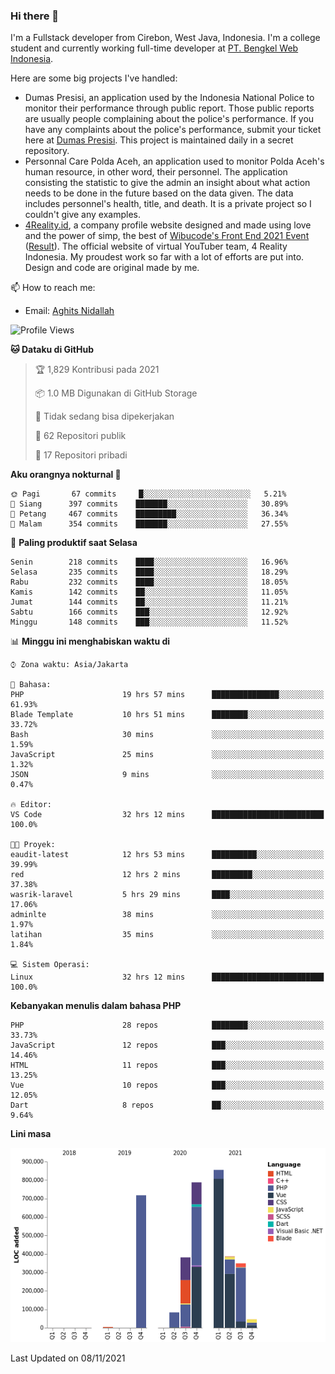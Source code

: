 ### Hi there 👋
I'm a Fullstack developer from Cirebon, West Java, Indonesia. I'm a college student and currently working full-time developer at [PT. Bengkel Web Indonesia](https://github.com/PT-Bengkel-Web-Indonesia).

Here are some big projects I've handled:
- Dumas Presisi, an application used by the Indonesia National Police to monitor their performance through public report. Those public reports are usually people complaining about the police's performance. If you have any complaints about the police's performance, submit your ticket here at [Dumas Presisi](https://dumaspresisi.polri.go.id/dumaspro). This project is maintained daily in a secret repository.
- Personnal Care Polda Aceh, an application used to monitor Polda Aceh's human resource, in other word, their personnel. The application consisting the statistic to give the admin an insight about what action needs to be done in the future based on the data given. The data includes personnel's health, title, and death. It is a private project so I couldn't give any examples.
- [4Reality.id](https://4reality.id), a company profile website designed and made using love and the power of simp, the best of [Wibucode's Front End 2021 Event](https://github.com/wibucode02/submision-event-frontend-2021) ([Result](https://github.com/wibucode02/top-5-pemenang-event-front-end-wibucode-2021)). The official website of virtual YouTuber team, 4 Reality Indonesia. My proudest work so far with a lot of efforts are put into. Design and code are original made by me.

📫 How to reach me:
- Email: [Aghits Nidallah](mailto:yourlovelydev@gmail.com)

<!--START_SECTION:waka-->
![Profile Views](http://img.shields.io/badge/Profil%20dilihat-0-blue)

**🐱 Dataku di GitHub** 

> 🏆 1,829 Kontribusi pada 2021
 > 
> 📦 1.0 MB Digunakan di GitHub Storage 
 > 
> 🚫 Tidak sedang bisa dipekerjakan
 > 
> 📜 62 Repositori publik 
 > 
> 🔑 17 Repositori pribadi  
 > 
**Aku orangnya nokturnal 🦉** 

```text
🌞 Pagi       67 commits     █░░░░░░░░░░░░░░░░░░░░░░░░   5.21% 
🌆 Siang      397 commits    ███████░░░░░░░░░░░░░░░░░░   30.89% 
🌃 Petang     467 commits    █████████░░░░░░░░░░░░░░░░   36.34% 
🌙 Malam      354 commits    ███████░░░░░░░░░░░░░░░░░░   27.55%

```
📅 **Paling produktif saat Selasa** 

```text
Senin        218 commits    ████░░░░░░░░░░░░░░░░░░░░░   16.96% 
Selasa       235 commits    ████░░░░░░░░░░░░░░░░░░░░░   18.29% 
Rabu         232 commits    ████░░░░░░░░░░░░░░░░░░░░░   18.05% 
Kamis        142 commits    ██░░░░░░░░░░░░░░░░░░░░░░░   11.05% 
Jumat        144 commits    ██░░░░░░░░░░░░░░░░░░░░░░░   11.21% 
Sabtu        166 commits    ███░░░░░░░░░░░░░░░░░░░░░░   12.92% 
Minggu       148 commits    ███░░░░░░░░░░░░░░░░░░░░░░   11.52%

```


📊 **Minggu ini menghabiskan waktu di** 

```text
⌚︎ Zona waktu: Asia/Jakarta

💬 Bahasa: 
PHP                      19 hrs 57 mins      ███████████████░░░░░░░░░░   61.93% 
Blade Template           10 hrs 51 mins      ████████░░░░░░░░░░░░░░░░░   33.72% 
Bash                     30 mins             ░░░░░░░░░░░░░░░░░░░░░░░░░   1.59% 
JavaScript               25 mins             ░░░░░░░░░░░░░░░░░░░░░░░░░   1.32% 
JSON                     9 mins              ░░░░░░░░░░░░░░░░░░░░░░░░░   0.47%

🔥 Editor: 
VS Code                  32 hrs 12 mins      █████████████████████████   100.0%

🐱‍💻 Proyek: 
eaudit-latest            12 hrs 53 mins      ██████████░░░░░░░░░░░░░░░   39.99% 
red                      12 hrs 2 mins       █████████░░░░░░░░░░░░░░░░   37.38% 
wasrik-laravel           5 hrs 29 mins       ████░░░░░░░░░░░░░░░░░░░░░   17.06% 
adminlte                 38 mins             ░░░░░░░░░░░░░░░░░░░░░░░░░   1.97% 
latihan                  35 mins             ░░░░░░░░░░░░░░░░░░░░░░░░░   1.84%

💻 Sistem Operasi: 
Linux                    32 hrs 12 mins      █████████████████████████   100.0%

```

**Kebanyakan menulis dalam bahasa PHP** 

```text
PHP                      28 repos            ████████░░░░░░░░░░░░░░░░░   33.73% 
JavaScript               12 repos            ███░░░░░░░░░░░░░░░░░░░░░░   14.46% 
HTML                     11 repos            ███░░░░░░░░░░░░░░░░░░░░░░   13.25% 
Vue                      10 repos            ███░░░░░░░░░░░░░░░░░░░░░░   12.05% 
Dart                     8 repos             ██░░░░░░░░░░░░░░░░░░░░░░░   9.64%

```


**Lini masa**

![Chart not found](https://raw.githubusercontent.com/NikarashiHatsu/NikarashiHatsu/master/charts/bar_graph.png) 


 Last Updated on 08/11/2021
<!--END_SECTION:waka-->
